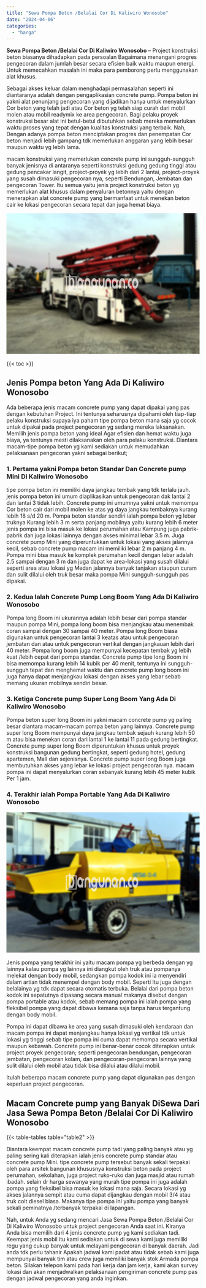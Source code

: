 ```yaml
---
title: "Sewa Pompa Beton /Belalai Cor Di Kaliwiro Wonosobo"
date: "2024-04-06"
categories: 
  - "harga"
---
```


**Sewa Pompa Beton /Belalai Cor Di Kaliwiro Wonosobo** – Project konstruksi beton biasanya dihadapkan pada persoalan Bagaimana menangani progres pengecoran dalam jumlah besar secara efisien baik waktu maupun energi. Untuk memecahkan masalah ini maka para pemborong perlu menggunakan alat khusus.

Sebagai akses keluar dalam menghadapi permasalahan seperti ini diantaranya adalah dengan pengaplikasian concrete pump. Pompa beton ini yakni alat penunjang pengecoran yang dijadikan hanya untuk menyalurkan Cor beton yang telah jadi atau Cor beton yg telah siap curah dari mobil molen atau mobil readymix ke area pengecoran. Bagi pelaku proyek konstruksi besar alat ini betul-betul dibutuhkan sebab mereka memerlukan waktu proses yang tepat dengan kualitas konstruksi yang terbaik. Nah, Dengan adanya pompa beton menciptakan progres dan penempatan Cor beton menjadi lebih gampang tdk memerlukan anggaran yang lebih besar maupun waktu yg lebih lama.

macam konstruksi yang memerlukan concrete pump ini sungguh-sungguh banyak jenisnya di antaranya seperti konstruksi gedung gedung tinggi atau gedung pencakar langit, project-proyek yg lebih dari 2 lantai, project-proyek yang susah dimasuki pengecoran nya, seperti Bendungan, Jembatan dan pengecoran Tower. Itu semua yaitu jenis project konstruksi beton yg memerlukan alat khusus dalam penyaluran betonnya yaitu dengan menerapkan alat concrete pump yang bermanfaat untuk menekan beton cair ke lokasi pengecoran secara tepat dan juga hemat biaya.

![Sewa Pompa Beton /Belalai Cor Di Kaliwiro Wonosobo](/images/sewa-concrete-pump-23.png)

{{< toc >}}

## Jenis Pompa beton Yang Ada Di Kaliwiro Wonosobo

Ada beberapa jenis macam concrete pump yang dapat dipakai yang pas dengan kebutuhan Project. Ini tentunya seharusnya dipahami oleh tiap-tiap pelaku konstruksi supaya iya paham tipe pompa beton mana saja yg cocok untuk dipakai pada project pengecoran yg sedang mereka laksanakan. Memilih jenis pompa beton yang ideal Agar efisien dan hemat waktu juga biaya, ya tentunya mesti dilaksanakan oleh para pelaku konstruksi. Diantara macam-tipe pompa beton yg kami sediakan untuk memudahkan pelaksanaan pengecoran yakni sebagai berikut;

### 1\. Pertama yakni Pompa beton Standar Dan Concrete pump Mini Di Kaliwiro Wonosobo

tipe pompa beton ini memiliki daya jangkau tembak yang tdk terlalu jauh. jenis pompa beton ini umum diaplikasikan untuk pengecoran dak lantai 2 dan lantai 3 tidak lebih. Concrete pump ini umumnya yakni untuk memompa Cor beton cair dari mobil molen ke atas yg daya jangkau tembaknya kurang lebih 18 s/d 20 m. Pompa beton standar sendiri ialah pompa beton yg lebar truknya Kurang lebih 3 m serta panjang mobilnya yaitu kurang lebih 6 meter jenis pompa ini bisa masuk ke lokasi perumahan atau Kampung juga pabrik-pabrik dan juga lokasi lainnya dengan akses minimal lebar 3.5 m. Juga concrete pump Mini yang diperuntukkan untuk lokasi yang akses jalannya kecil, sebab concrete pump macam ini memiliki lebar 2 m panjang 4 m. Pompa mini bisa masuk ke komplek perumahan kecil dengan lebar adalah 2.5 sampai dengan 3 m dan juga dapat ke area-lokasi yang susah dilalui seperti area atau lokasi yg Medan jalannya banyak tanjakan ataupun curam dan sulit dilalui oleh truk besar maka pompa Mini sungguh-sungguh pas dipakai.

### 2\. Kedua Ialah Concrete Pump Long Boom Yang Ada Di Kaliwiro Wonosobo

Pompa long Boom ini ukurannya adalah lebih besar dari pompa standar maupun pompa Mini, pompa long boom bisa menjangkau atau menembak coran sampai dengan 30 sampai 40 meter. Pompa long Boom biasa digunakan untuk pengecoran lantai 3 keatas atau untuk pengecoran jembatan dan atau untuk pengecoran vertikal dengan jangkauan lebih dari 40 meter. Pompa long boom juga mempunyai kecepatan tembak yg lebih kuat /lebih cepat dari pompa standar. Concrete pump tipe long Boom ini bisa memompa kurang lebih 14 kubik per 40 menit, tentunya ini sungguh-sungguh tepat dan menghemat waktu dan concrete pump long boom ini juga hanya dapat menjangkau lokasi dengan akses yang lebar sebab memang ukuran mobilnya sendiri besar.

### 3\. Ketiga Concrete pump Super Long Boom Yang Ada Di Kaliwiro Wonosobo

Pompa beton super long Boom ini yakni macam concrete pump yg paling besar diantara macam-macam pompa beton yang lainnya. Concrete pump super long Boom mempunyai daya jangkau tembak sejauh kurang lebih 50 m atau bisa menekan coran dari lantai 1 ke lantai 11 pada gedung bertingkat. Concrete pump super long Boom diperuntukan khusus untuk proyek konstruksi bangunan gedung bertingkat, seperti gedung hotel, gedung apartemen, Mall dan sejenisnya. Concrete pump super long Boom juga membutuhkan akses yang lebar ke lokasi project pengecoran nya. macam pompa ini dapat menyalurkan coran sebanyak kurang lebih 45 meter kubik Per 1 jam.

### 4\. Terakhir ialah Pompa Portable Yang Ada Di Kaliwiro Wonosobo

![Sewa Pompa Beton /Belalai Cor Di Kaliwiro Wonosobo](/images/sewa-concrete-pump-20.png)

Jenis pompa yang terakhir ini yaitu macam pompa yg berbeda dengan yg lainnya kalau pompa yg lainnya ini diangkut oleh truk atau pompanya melekat dengan body mobil, sedangkan pompa kodok ini ia menyendiri dalam artian tidak menempel dengan body mobil. Seperti Itu juga dengan belalainya yg tdk dapat secara otomatis terbuka. Belalai dari pompa beton kodok ini sepatutnya dipasang secara manual makanya disebut dengan pompa portable atau kodok, sebab memang pompa ini ialah pompa yang fleksibel pompa yang dapat dibawa kemana saja tanpa harus tergantung dengan body mobil.

Pompa ini dapat dibawa ke area yang susah dimasuki oleh kendaraan dan macam pompa ini dapat menjangkau hanya lokasi yg vertikal tdk untuk lokasi yg tinggi sebab tipe pompa ini cuma dapat memompa secara vertikal maupun kebawah. Concrete pump ini benar-benar cocok diterapkan untuk project proyek pengecoran; seperti pengecoran bendungan, pengecoran jembatan, pengecoran kolam, dan pengecoran-pengecoran lainnya yang sulit dilalui oleh mobil atau tidak bisa dilalui atau dilalui mobil.

Itulah beberapa macam concrete pump yang dapat digunakan pas dengan keperluan project pengecoran.

## Macam Concrete pump yang Banyak DiSewa Dari Jasa Sewa Pompa Beton /Belalai Cor Di Kaliwiro Wonosobo

{{< table-tables table="table2" >}}

Diantara keempat macam concrete pump tadi yang paling banyak atau yg paling sering kali diterapkan ialah jenis concrete pump standar atau concrete pump Mini. tipe concrete pump tersebut banyak sekali terpakai oleh para arsitek bangunan khususnya konstruksi beton pada project perumahan, sekolahan, juga project ruko-ruko dan juga masjid atau rumah ibadah. selain dr harga sewanya yang murah tipe pompa ini juga adalah pompa yang fleksibel bisa masuk ke lokasi mana saja. Secara lokasi yg akses jalannya sempit atau cuma dapat dijangkau dengan mobil 3/4 atau truk colt diesel biasa. Makanya tipe pompa ini yaitu pompa yang banyak sekali peminatnya /terbanyak terpakai di lapangan.

Nah, untuk Anda yg sedang mencari Jasa Sewa Pompa Beton /Belalai Cor Di Kaliwiro Wonosobo untuk project pengecoran Anda saat ini. Kiranya Anda bisa memilih dari 4 jenis concrete pump yg kami sediakan tadi. Keempat jenis mobil itu kami sediakan untuk di sewa kami juga memiliki regu yang cukup banyak untuk melayani pengecoran di banyak daerah. Jadi anda tdk perlu tahanir Apakah jadwal kami padat atau tidak sebab kami juga mempunyai banyak tim atau crew juga memiliki banyak stok Armada pompa beton. Silakan telepon kami pada hari kerja dan jam kerja, kami akan survey lokasi dan akan menjadwalkan pelaksanaan pengiriman concrete pump pas dengan jadwal pengecoran yang anda inginkan.
